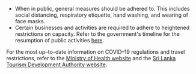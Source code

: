 - When in public, general measures should be adhered to. This includes social distancing, respiratory etiquette, hand washing, and wearing of face masks.
- Certain businesses and activities are required to adhere to heightened restrictions on capacity. Refer to the government's timeline for the resumption of public activities [here](http://www.health.gov.lk/moh_final/english/public/elfinder/files/feturesArtical/2020/Timeline_10%20June%202020.pdf).

For the most up–to–date information on COVID–19 regulations and travel restrictions, refer to the [Ministry of Health website](http://www.health.gov.lk/moh_final/english/) and the [Sri Lanka Tourism Development Authority website](https://srilanka.travel/covid19/).